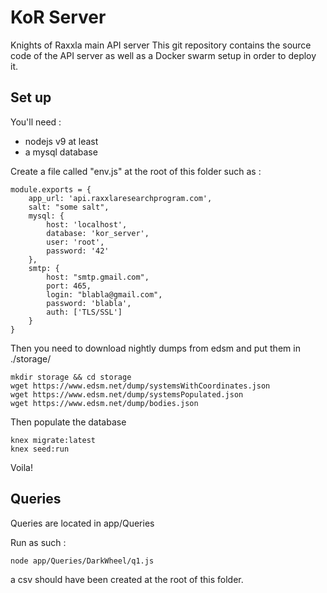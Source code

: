 # KoR Server
Knights of Raxxla main API server
This git repository contains the source code of the API server as well as a Docker swarm setup in order to deploy it.

## Set up

You'll need :
- nodejs v9 at least
- a mysql database

Create a file called "env.js" at the root of this folder such as :

```
module.exports = {
    app_url: 'api.raxxlaresearchprogram.com',
    salt: "some salt",
    mysql: {
        host: 'localhost',
        database: 'kor_server',
        user: 'root',
        password: '42'
    },
    smtp: {
        host: "smtp.gmail.com",
        port: 465,
        login: "blabla@gmail.com",
        password: 'blabla',
        auth: ['TLS/SSL']
    }
}
```

Then you need to download nightly dumps from edsm  and put them in ./storage/

```
mkdir storage && cd storage
wget https://www.edsm.net/dump/systemsWithCoordinates.json
wget https://www.edsm.net/dump/systemsPopulated.json
wget https://www.edsm.net/dump/bodies.json
```

Then populate the database

```
knex migrate:latest
knex seed:run
```

Voila!

## Queries
Queries are located in app/Queries

Run as such :
```
node app/Queries/DarkWheel/q1.js
```
a csv should have been created at the root of this folder.


